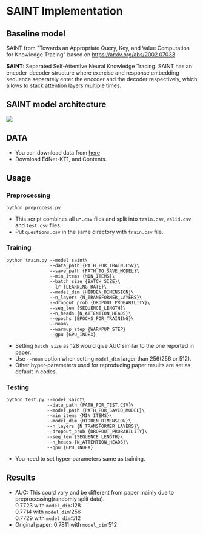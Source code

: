 # SAINT Implementation

## Baseline model
SAINT from "Towards an Appropriate Query, Key, and Value Computation for Knowledge Tracing" based on https://arxiv.org/abs/2002.07033.  



**SAINT**: Separated Self-AttentIve Neural Knowledge Tracing. SAINT has an encoder-decoder structure where exercise and response embedding sequence separately enter the encoder and the decoder respectively, which allows to stack attention layers multiple times.  

## SAINT model architecture  
<img src="https://github.com/KAIST-AILab/Customs_ITS/blob/main/arch_from_paper.JPG">

## DATA
* You can download data from [here](https://github.com/riiid/ednet)
* Download EdNet-KT1, and Contents. 

## Usage

### Preprocessing

```shell
python preprocess.py
```
* This script combines all `u*.csv` files and split into `train.csv`, `valid.csv` and `test.csv` files.
* Put `questions.csv` in the same directory with `train.csv` file.

### Training

```shell
python train.py --model saint\
                --data_path {PATH_FOR_TRAIN.CSV}\
                --save_path {PATH_TO_SAVE_MODEL}\
                --min_items {MIN_ITEMS}\
                --batch_size {BATCH_SIZE}\
                --lr {LEARNING_RATE}\
                --model_dim {HIDDEN_DIMENSION}\
                --n_layers {N_TRANSFORMER_LAYERS}\
                --dropout_prob {DROPOUT_PROBABILITY}\
                --seq_len {SEQUENCE_LENGTH}\
                --n_heads {N_ATTENTION_HEADS}\
                --epochs {EPOCHS_FOR_TRAINING}\
                --noam\
                --warmup_step {WARMPUP_STEP}
                --gpu {GPU_INDEX}
```
* Setting `batch_size` as 128 would give AUC similar to the one reported in paper.
* Use `--noam` option when setting `model_dim` larger than 256(256 or 512).
* Other hyper-parameters used for reproducing paper results are set as default in codes.

### Testing

```shell
python test.py --model saint\
               --data_path {PATH_FOR_TEST.CSV}\
               --model_path {PATH_FOR_SAVED_MODEL}\
               --min_items {MIN_ITEMS}\
               --model_dim {HIDDEN_DIMENSION}\
               --n_layers {N_TRANSFORMER_LAYERS}\
               --dropout_prob {DROPOUT_PROBABILITY}\
               --seq_len {SEQUENCE_LENGTH}\
               --n_heads {N_ATTENTION_HEADS}\
               --gpu {GPU_INDEX}
```
* You need to set hyper-parameters same as training.

## Results
* AUC: This could vary and be different from paper mainly due to preprocessing(randomly split data).\
0.7723 with `model_dim`:128\
0.7714 with `model_dim`:256\
0.7729 with `model_dim`:512
* Original paper: 0.7811 with `model_dim`:512
